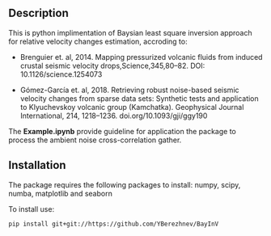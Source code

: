 ## Description
This is python implimentation of Baysian least square inversion approach for relative velocity changes estimation, accroding to:  

* Brenguier et. al, 2014.  Mapping  pressurized  volcanic fluids   from   induced   crustal   seismic   velocity   drops,Science,345,80–82. DOI: 10.1126/science.1254073  

* Gómez-García et. al, 2018. Retrieving robust noise-based seismic velocity changes from sparse data sets: Synthetic tests and application to Klyuchevskoy volcanic group (Kamchatka). Geophysical Journal International, 214, 1218–1236. doi.org/10.1093/gji/ggy190

The **Example.ipynb** provide guideline for application the package to process the ambient noise cross-correlation gather.
## Installation

The package requires the following packages to install: numpy, scipy, numba, matplotlib and seaborn

To install use:
```
pip install git+git://https://github.com/YBerezhnev/BayInV
```

